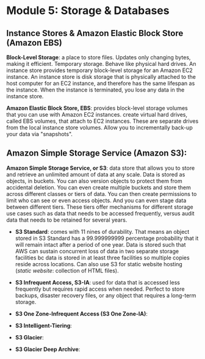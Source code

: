 # Module 5: Storage & Databases

## Instance Stores & Amazon Elastic Block Store (Amazon EBS)
**Block-Level Storage**: a place to store files. Updates only changing bytes, making it efficient. Temporary storage. Behave like physical hard drives. An instance store provides temporary block-level storage for an Amazon EC2 instance. An instance store is disk storage that is physically attached to the host computer for an EC2 instance, and therefore has the same lifespan as the instance. When the instance is terminated, you lose any data in the instance store.

**Amazon Elastic Block Store, EBS**: provides block-level storage volumes that you can use with Amazon EC2 instances. create virtual hard drives, called EBS volumes, that attach to EC2 instances. These are separate drives from the local instance store volumes. Allow you to incrementally back-up your data via "snapshots".

## Amazon Simple Storage Service (Amazon S3):
**Amazon Simple Storage Service, or S3**: data store that allows you to store and retrieve an unlimited amount of data at any scale. Data is stored as objects,  in buckets. You can also version objects to protect them from accidental deletion. You can even create multiple buckets and store them across different classes or tiers of data. You can then create permissions to limit who can see or even access objects. And you can even stage data between different tiers. These tiers offer mechanisms for different storage use cases such as data that needs to be accessed frequently, versus audit data that needs to be retained for several years.

*  **S3 Standard**: comes with 11 nines of durability. That means an object stored in S3 Standard has a 99.999999999 percentage probability that it will remain intact after a period of one year. Data is stored such that AWS can sustain concurrent loss of data in two separate storage facilities bc data is stored in at least three facilities so multiple copies reside across locations. Can also use S3 for static website hosting (_static website_: collection of HTML files).

* **S3 Infrequent Access, S3-IA**: used for data that is accessed less frequently but requires rapid access when needed. Perfect to store backups, disaster recovery files, or any object that requires a long-term storage.

* **S3 One Zone-Infrequent Access (S3 One Zone-IA)**:

* **S3 Intelligent-Tiering**:

* **S3 Glacier**:

* **S3 Glacier Deep Archive**:

